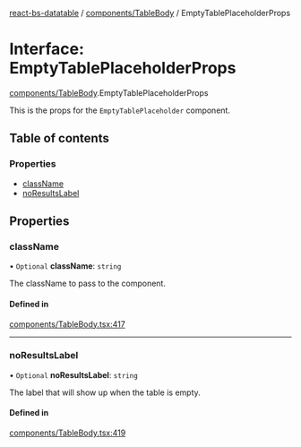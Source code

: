 [react-bs-datatable](../README.md) / [components/TableBody](../modules/components_TableBody.md) / EmptyTablePlaceholderProps

# Interface: EmptyTablePlaceholderProps

[components/TableBody](../modules/components_TableBody.md).EmptyTablePlaceholderProps

This is the props for the `EmptyTablePlaceholder` component.

## Table of contents

### Properties

- [className](components_TableBody.EmptyTablePlaceholderProps.md#classname)
- [noResultsLabel](components_TableBody.EmptyTablePlaceholderProps.md#noresultslabel)

## Properties

### className

• `Optional` **className**: `string`

The className to pass to the component.

#### Defined in

[components/TableBody.tsx:417](https://github.com/imballinst/react-bs-datatable/blob/cc33b67/src/components/TableBody.tsx#L417)

___

### noResultsLabel

• `Optional` **noResultsLabel**: `string`

The label that will show up when the table is empty.

#### Defined in

[components/TableBody.tsx:419](https://github.com/imballinst/react-bs-datatable/blob/cc33b67/src/components/TableBody.tsx#L419)
